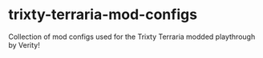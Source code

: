 # trixty-terraria-mod-configs
Collection of mod configs used for the Trixty Terraria modded playthrough by Verity!
